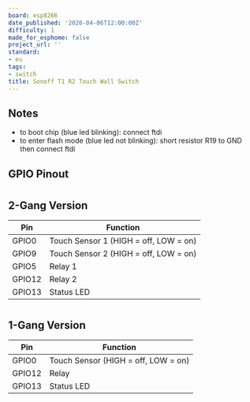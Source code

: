 ```yaml
---
board: esp8266
date_published: '2020-04-06T12:00:00Z'
difficulty: 1
made_for_esphome: false
project_url: ''
standard:
- eu
tags:
- switch
title: Sonoff T1 R2 Touch Wall Switch
---
```


## Notes

- to boot chip (blue led blinking):
  connect ftdi
- to enter flash mode (blue led not blinking):
  short resistor R19 to GND
  then connect ftdi

## GPIO Pinout

#

## 2-Gang Version

| Pin    | Function                              |
| ------ | ------------------------------------- |
| GPIO0  | Touch Sensor 1 (HIGH = off, LOW = on) |
| GPIO9  | Touch Sensor 2 (HIGH = off, LOW = on) |
| GPIO5  | Relay 1                               |
| GPIO12 | Relay 2                               |
| GPIO13 | Status LED                            |
#

## 1-Gang Version

| Pin    | Function                            |
| ------ | ----------------------------------- |
| GPIO0  | Touch Sensor (HIGH = off, LOW = on) |
| GPIO12 | Relay                               |
| GPIO13 | Status LED                          |